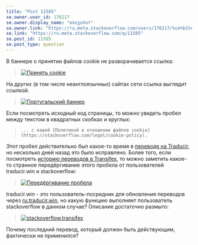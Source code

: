 ```yaml
---
title: "Post 11585"
se.owner.user_id: 176217
se.owner.display_name: "αλεχολυτ"
se.owner.link: "https://ru.meta.stackoverflow.com/users/176217/%ce%b1%ce%bb%ce%b5%cf%87%ce%bf%ce%bb%cf%85%cf%84"
se.link: "https://ru.meta.stackoverflow.com/q/11585"
se.post_id: 11585
se.post_type: question
---
```

<p>В баннере о принятии файлов cookie не разворачивается ссылка:</p>
<blockquote>
<p><a href="https://i.stack.imgur.com/APspj.png" rel="nofollow noreferrer"><img src="https://i.stack.imgur.com/APspj.png" alt="Принять cookie" /></a></p>
</blockquote>
<p>На других (в том числе неанглоязычных) сайтах сети ссылка выглядит ссылкой.</p>
<blockquote>
<p><a href="https://i.stack.imgur.com/to4r6.png" rel="nofollow noreferrer"><img src="https://i.stack.imgur.com/to4r6.png" alt="Португальский баннер" /></a></p>
</blockquote>
<p>Если посмотреть исходный код страницы, то можно увидеть пробел между текстом в квадратных скобках и круглых:</p>
<blockquote>
<p><code>... с нашей [Политикой в отношении файлов cookie] (https://stackoverflow.com/legal/cookie-policy).</code></p>
</blockquote>
<p>Этот пробел действительно был какое-то время в <a href="https://ru.traducir.win/strings/16322" rel="nofollow noreferrer">переводе на Traducir</a>, но несколько дней назад это было исправлено. Более того, если посмотреть <a href="https://www.transifex.com/stack-exchange/stack-overflow-ru/translate/#ru/english/320139899?q=key%3A4ecdf83027737dbe3ded9ce04bdb3282" rel="nofollow noreferrer">историю переводов в Transifex</a>, то можно заметить какое-то странное передёргивание этого пробела от пользователей traducir.win и stackoverflow:</p>
<blockquote>
<p><a href="https://i.stack.imgur.com/yo2JO.png" rel="nofollow noreferrer"><img src="https://i.stack.imgur.com/yo2JO.png" alt="Передёргивание пробела" /></a></p>
</blockquote>
<p>traducir.win - это пользователь-посредник для обновления переводов через <a href="https://ru.traducir.win" rel="nofollow noreferrer">ru.traducir.win</a>, но какую функцию выполняет пользователь stackoverflow в данном случае? Описание достаточно размыто:</p>
<blockquote>
<p><a href="https://i.stack.imgur.com/mUENl.png" rel="nofollow noreferrer"><img src="https://i.stack.imgur.com/mUENl.png" alt="stackoverflow.transifex" /></a></p>
</blockquote>
<p>Почему последний перевод, который должен быть действующим, фактически не применился?</p>
